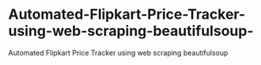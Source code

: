 # Automated-Flipkart-Price-Tracker-using-web-scraping-beautifulsoup-
Automated Flipkart Price Tracker using web scraping beautifulsoup 
